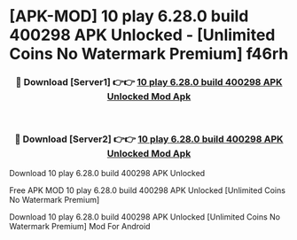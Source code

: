 # [APK-MOD] 10 play 6.28.0 build 400298 APK Unlocked - [Unlimited Coins No Watermark Premium] f46rh



<div align="center">
<h3>🔴 Download [Server1] 👉👉 <a href="https://momento.my/?title=10_play_6.28.0_build_400298_APK_Unlocked">10 play 6.28.0 build 400298 APK Unlocked Mod Apk</a></h3><br>

<h3>🔴 Download [Server2] 👉👉 <a href="https://momento.my/?title=10_play_6.28.0_build_400298_APK_Unlocked">10 play 6.28.0 build 400298 APK Unlocked Mod Apk</a></h3>
</div>



Download 10 play 6.28.0 build 400298 APK Unlocked 

Free APK MOD 10 play 6.28.0 build 400298 APK Unlocked [Unlimited Coins No Watermark Premium]

Download 10 play 6.28.0 build 400298 APK Unlocked [Unlimited Coins No Watermark Premium] Mod For Android
